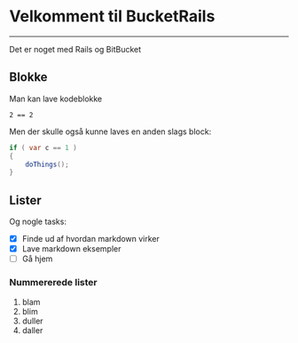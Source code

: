 # Velkomment til BucketRails
----------------------------------
Det er noget med Rails og BitBucket

## Blokke

Man kan lave kodeblokke

    2 == 2


Men der skulle også kunne laves en anden slags block:

````csharp
if ( var c == 1 )
{
	doThings();
}
````

## Lister

Og nogle tasks:

- [x] Finde ud af hvordan markdown virker
- [x] Lave markdown eksempler
- [ ] Gå hjem

### Nummererede lister

1. blam
1. blim
1. duller
1. daller


